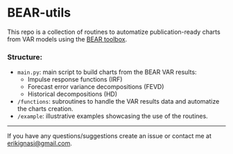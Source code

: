 # BEAR-utils

This repo is a collection of routines to automatize publication-ready charts from VAR models using the [BEAR toolbox](https://github.com/european-central-bank/BEAR-toolbox/).

### Structure:

* `main.py`: main script to build charts from the BEAR VAR results:
	* Impulse response functions (IRF)
	* Forecast error variance decompositions (FEVD)
	* Historical decompositions (HD)
* `/functions`: subroutines to handle the VAR results data and automatize the charts creation.
* `/example`: illustrative examples showcasing the use of the routines.

---

If you have any questions/suggestions create an issue or contact me at [erikignasi@gmail.com](mailto:erikignasi@gmail.com).


